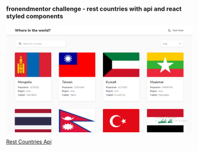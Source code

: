 ### fronendmentor challenge - rest countries with api and react styled components

![Design Captured](https://github.com/AikeNyanLynnOo/rest-countries-api-theme-switcher/blob/main/public/images/capture.png "Screen Capture")

[Rest Countries Api](https://restcountries.com/ "Go Check")
